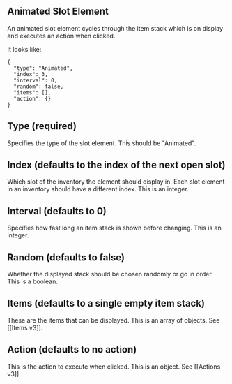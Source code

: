 ## Animated Slot Element
An animated slot element cycles through the item stack which is on display and executes an action when clicked.

It looks like:

```
{
  "type": "Animated",
  "index": 3,
  "interval": 0,
  "random": false,
  "items": [],
  "action": {}
}
```

## Type (required)
Specifies the type of the slot element. This should be "Animated".

## Index (defaults to the index of the next open slot)
Which slot of the inventory the element should display in. Each slot element in an inventory should have a different index. This is an integer.

## Interval (defaults to 0)
Specifies how fast long an item stack is shown before changing. This is an integer.

## Random (defaults to false)
Whether the displayed stack should be chosen randomly or go in order. This is a boolean.

## Items (defaults to a single empty item stack)
These are the items that can be displayed. This is an array of objects. See [[Items v3]].

## Action (defaults to no action)
This is the action to execute when clicked. This is an object. See [[Actions v3]].